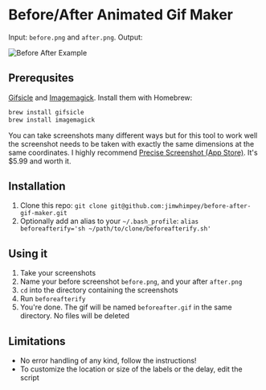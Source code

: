 # Before/After Animated Gif Maker

Input: `before.png` and `after.png`. Output:

![Before After Example](https://cloud.githubusercontent.com/assets/43693/21069503/5a9b7532-be2f-11e6-8e11-210d4d96ecfe.gif)

## Prerequsites

[Gifsicle](https://www.lcdf.org/gifsicle/) and [Imagemagick](https://www.imagemagick.org). Install them with Homebrew:

```sh
brew install gifsicle
brew install imagemagick
```

You can take screenshots many different ways but for this tool to work well the screenshot needs to be taken with exactly the same dimensions at the same coordinates. I highly recommend [Precise Screenshot (App Store)](https://itunes.apple.com/us/app/precise-screenshot/id531794281?ls=1&mt=12). It's $5.99 and worth it.

## Installation

1. Clone this repo: `git clone git@github.com:jimwhimpey/before-after-gif-maker.git`
2. Optionally add an alias to your `~/.bash_profile`: `alias beforeafterify='sh ~/path/to/clone/beforeafterify.sh'`

## Using it

1. Take your screenshots
2. Name your before screenshot `before.png`, and your after `after.png`
3. `cd` into the directory containing the screenshots
4. Run `beforeafterify`
5. You're done. The gif will be named `beforeafter.gif` in the same directory. No files will be deleted

## Limitations

* No error handling of any kind, follow the instructions!
* To customize the location or size of the labels or the delay, edit the script